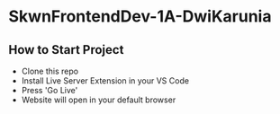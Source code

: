# SkwnFrontendDev-1A-DwiKarunia

## How to Start Project
* Clone this repo
* Install Live Server Extension in your VS Code
* Press 'Go Live'
* Website will open in your default browser
